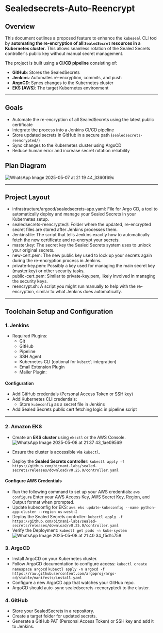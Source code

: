 # Sealedsecrets-Auto-Reencrypt

##  Overview

This document outlines a proposed feature to enhance the `kubeseal` CLI tool by **automating the re-encryption of all `SealedSecret` resources in a Kubernetes cluster**. This allows seamless rotation of the Sealed Secrets controller's public key without manual secret management.

The project is built using a **CI/CD pipeline** consisting of:

- **GitHub**: Stores the SealedSecrets
- **Jenkins**: Automates re-encryption, commits, and push
- **ArgoCD**: Syncs changes to the Kubernetes cluster
- **EKS (AWS)**: The target Kubernetes environment

---

## Goals

- Automate the re-encryption of all SealedSecrets using the latest public certificate
- Integrate the process into a Jenkins CI/CD pipeline
- Store updated secrets in GitHub in a secure path (`sealedsecrets-reencrypted/`)
- Sync changes to the Kubernetes cluster using ArgoCD
- Reduce human error and increase secret rotation reliability

  
## Plan Diagram 
![WhatsApp Image 2025-05-07 at 21 19 44_3360f69c](https://github.com/user-attachments/assets/9f5f549f-e6c4-449e-aa7f-03f1e74b02b2)

---

## Project Layout
  - infrastructure/argocd/sealedsecrets-app.yaml: File for Argo CD, a tool to automatically deploy and manage your Sealed Secrets in your Kubernetes setup.
  - sealedsecrets-reencrypted/: Folder where the updated, re-encrypted secret files are stored after Jenkins processes them.
  - Jenkinsfile: The script that tells Jenkins exactly how to automatically fetch the new certificate and re-encrypt your secrets.
  - master.key: The secret key the Sealed Secrets system uses to unlock your original secrets.
  - new-cert.pem: The new public key used to lock up your secrets again during the re-encryption process in Jenkins.
  - private-key.pem: Possibly a key used for managing the main secret key (master.key) or other security tasks.
  - public-cert.pem: Similar to private-key.pem, likely involved in managing the security keys.
  - reencrypt.sh: A script you might run manually to help with the re-encryption, similar to what Jenkins does automatically.

    
---

## Toolchain Setup and Configuration

### 1. Jenkins

- Required Plugins:
  - Git
  - GitHub
  - Pipeline
  - SSH Agent
  - Kubernetes CLI (optional for `kubectl` integration)
  - Email Extension Plugin
  - Mailer Plugin:

#### Configuration

- Add GitHub credentials (Personal Access Token or SSH key)
- Add Kubernetes CLI credentials:
  - Store `kubeconfig` as a secret file in Jenkins
- Add Sealed Secrets public cert fetching logic in pipeline script

---

### 2. Amazon EKS

- Create an **EKS cluster** using `eksctl` or the AWS Console.
  ![WhatsApp Image 2025-05-08 at 21 37 43_1ae09569](https://github.com/user-attachments/assets/f08dd208-4880-4267-960d-eea9e0bc6033)

- Ensure the cluster is accessible via `kubectl`.
- Deploy the **Sealed Secrets controller**:
  `kubectl apply -f https://github.com/bitnami-labs/sealed-secrets/releases/download/v0.25.0/controller.yaml`

#### Configure AWS Credentials
   - Run the following command to set up your AWS credentials:
     `aws configure`
      Enter your AWS Access Key, AWS Secret Key, Region, and Output format when prompted.
   - Update kubeconfig for EKS:
      `aws eks update-kubeconfig --name python-app-cluster --region us-west-2`
   - Deploy the Sealed Secrets controller:
     `kubectl apply -f https://github.com/bitnami-labs/sealed-secrets/releases/download/v0.25.0/controller.yaml`
   - Verify the Deployment:
     `kubectl get pods -n kube-system`
     ![WhatsApp Image 2025-05-08 at 21 40 34_f5d1c758](https://github.com/user-attachments/assets/11243cce-34ca-4450-b938-1a0fd893f3c6)

 ### 3. ArgoCD
   - Install ArgoCD on your Kubernetes cluster.
   - Follow ArgoCD documentation to configure access:
     `kubectl create namespace argocd`
     `kubectl apply -n argocd -f https://raw.githubusercontent.com/argoproj/argo-cd/stable/manifests/install.yaml`
   - Configure a new ArgoCD app that watches your GitHub repo.
   - ArgoCD should auto-sync sealedsecrets-reencrypted/ to the cluster.

 ### 4. GitHub
   - Store your SealedSecrets in a repository.
   - Create a target folder for updated secrets.
   - Generate a GitHub PAT (Personal Access Token) or SSH key and add it to Jenkins.



     
